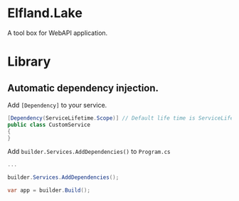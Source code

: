 # Elfland.Lake
A tool box for WebAPI application.

# Library
## Automatic dependency injection.
Add `[Dependency]` to your service.

```cs
[Dependency(ServiceLifetime.Scope)] // Default life time is ServiceLifetime.Transient
public class CustomService
{
}
```

Add `builder.Services.AddDependencies()` to `Program.cs`
```cs
...

builder.Services.AddDependencies();

var app = builder.Build();
```